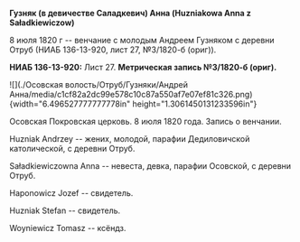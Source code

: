 **Гузняк (в девичестве Саладкевич) Анна (Huzniakowa Anna z
Saładkiewiczow)**

8 июля 1820 г -- венчание с молодым Андреем Гузняком с деревни Отруб
(НИАБ 136-13-920, лист 27, №3/1820-б (ориг)).

**НИАБ 136-13-920:** Лист 27. **Метрическая запись №3/1820-б (ориг).**

![](./Осовская волость/Отруб/Гузняки/Андрей Анна/media/c1cf82a2dc99e578c10c87a550af7e07ef81c326.png){width="6.496527777777778in"
height="1.3061450131233596in"}

Осовская Покровская церковь. 8 июля 1820 года. Запись о венчании.

Huzniak Andrzey -- жених, молодой, парафии Дедиловичской католической, с
деревни Отруб.

Saładkiewiczowna Anna -- невеста, девка, парафии Осовской, с деревни
Отруб.

Haponowicz Jozef -- свидетель.

Huzniak Stefan -- свидетель.

Woyniewicz Tomasz -- ксёндз.
